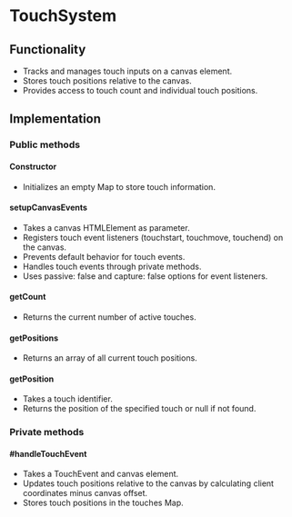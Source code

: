 # TouchSystem

## Functionality

- Tracks and manages touch inputs on a canvas element.
- Stores touch positions relative to the canvas.
- Provides access to touch count and individual touch positions.

## Implementation

### Public methods

#### Constructor

- Initializes an empty Map to store touch information.

#### setupCanvasEvents

- Takes a canvas HTMLElement as parameter.
- Registers touch event listeners (touchstart, touchmove, touchend) on the canvas.
- Prevents default behavior for touch events.
- Handles touch events through private methods.
- Uses passive: false and capture: false options for event listeners.

#### getCount

- Returns the current number of active touches.

#### getPositions

- Returns an array of all current touch positions.

#### getPosition

- Takes a touch identifier.
- Returns the position of the specified touch or null if not found.

### Private methods

#### #handleTouchEvent

- Takes a TouchEvent and canvas element.
- Updates touch positions relative to the canvas by calculating client coordinates minus canvas offset.
- Stores touch positions in the touches Map.
